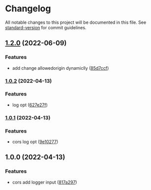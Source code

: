 # Changelog

All notable changes to this project will be documented in this file. See [standard-version](https://github.com/conventional-changelog/standard-version) for commit guidelines.

## [1.2.0](https://github.com/huangjun0124/fasthttpcors/compare/v1.0.2...v1.2.0) (2022-06-09)


### Features

* add change allowedorigin dynamiclly ([85d7ccf](https://github.com/huangjun0124/fasthttpcors/commit/85d7ccf94f4c65041f7a94bb2e67fed3c1c54337))

### [1.0.2](https://github.com/huangjun0124/fasthttpcors/compare/v1.0.1...v1.0.2) (2022-04-13)


### Features

* log opt ([627e27f](https://github.com/huangjun0124/fasthttpcors/commit/627e27f52fc6a90afacfd7552d214b2005cd620e))

### [1.0.1](https://github.com/huangjun0124/fasthttpcors/compare/v1.0.0...v1.0.1) (2022-04-13)


### Features

* cors log opt ([9e10277](https://github.com/huangjun0124/fasthttpcors/commit/9e10277ee8ea00445e9e2b829fd9db827836966d))

## 1.0.0 (2022-04-13)


### Features

* cors add logger input ([817a297](https://github.com/huangjun0124/fasthttpcors/commit/817a297ef5aec455e0ab5a2bd0ebc92601b13fa5))
